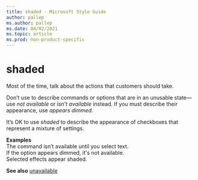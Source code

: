 ```yaml
---
title: shaded - Microsoft Style Guide
author: pallep
ms.author: pallep
ms.date: 04/02/2021
ms.topic: article
ms.prod: non-product-specific
---
```


# shaded

Most of the time, talk about the actions that customers should take.

Don’t use to describe commands or options that are in an unusable state—use *not available* or *isn’t available* instead. If you must describe their appearance, use *appears dimmed.*

It’s OK to use *shaded* to describe the appearance of checkboxes that represent a mixture of settings.

**Examples**   
The command isn’t available until you select text.  
If the option appears dimmed, it's not available.  
Selected effects appear shaded. 

**See also** [unavailable](~/a-z-word-list-term-collections/u/unavailable.md)
